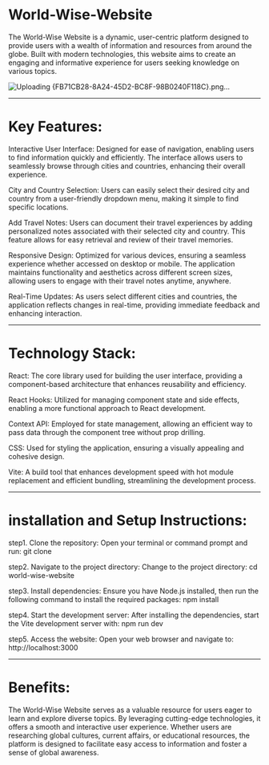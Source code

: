 # World-Wise-Website
The World-Wise Website is a dynamic, user-centric platform designed to provide users with a wealth of information and resources from around the globe. Built with modern technologies, this website aims to create an engaging and informative experience for users seeking knowledge on various topics.

![Uploading {FB71CB28-8A24-45D2-BC8F-98B0240F118C}.png…]()

------------------------------------------------------------------------------------------------------------------------------------------------------------
# Key Features:

Interactive User Interface: Designed for ease of navigation, enabling users to find information quickly and efficiently. The interface allows users to seamlessly browse through cities and countries, enhancing their overall experience.

City and Country Selection: Users can easily select their desired city and country from a user-friendly dropdown menu, making it simple to find specific locations.

Add Travel Notes: Users can document their travel experiences by adding personalized notes associated with their selected city and country. This feature allows for easy retrieval and review of their travel memories.

Responsive Design: Optimized for various devices, ensuring a seamless experience whether accessed on desktop or mobile. The application maintains functionality and aesthetics across different screen sizes, allowing users to engage with their travel notes anytime, anywhere.

Real-Time Updates: As users select different cities and countries, the application reflects changes in real-time, providing immediate feedback and enhancing interaction.

-----------------------------------------------------------------------------------------------------------------------------------------------------------
# Technology Stack:

React: The core library used for building the user interface, providing a component-based architecture that enhances reusability and efficiency.

React Hooks: Utilized for managing component state and side effects, enabling a more functional approach to React development.

Context API: Employed for state management, allowing an efficient way to pass data through the component tree without prop drilling.

CSS: Used for styling the application, ensuring a visually appealing and cohesive design.

Vite: A build tool that enhances development speed with hot module replacement and efficient bundling, streamlining the development process.

----------------------------------------------------------------------------------------------------------------------------------------------------------
# installation and Setup Instructions:

step1. Clone the repository:
Open your terminal or command prompt and run: git clone <repository-url>  

step2. Navigate to the project directory:
Change to the project directory: cd world-wise-website 

step3. Install dependencies:
Ensure you have Node.js installed, then run the following command to install the required packages: npm install  

step4. Start the development server:
After installing the dependencies, start the Vite development server with: npm run dev  

step5. Access the website:
Open your web browser and navigate to: http://localhost:3000  

-----------------------------------------------------------------------------------------------------------------------------------------------------------
# Benefits:
The World-Wise Website serves as a valuable resource for users eager to learn and explore diverse topics. By leveraging cutting-edge technologies, it offers a smooth and interactive user experience. Whether users are researching global cultures, current affairs, or educational resources, the platform is designed to facilitate easy access to information and foster a sense of global awareness.
